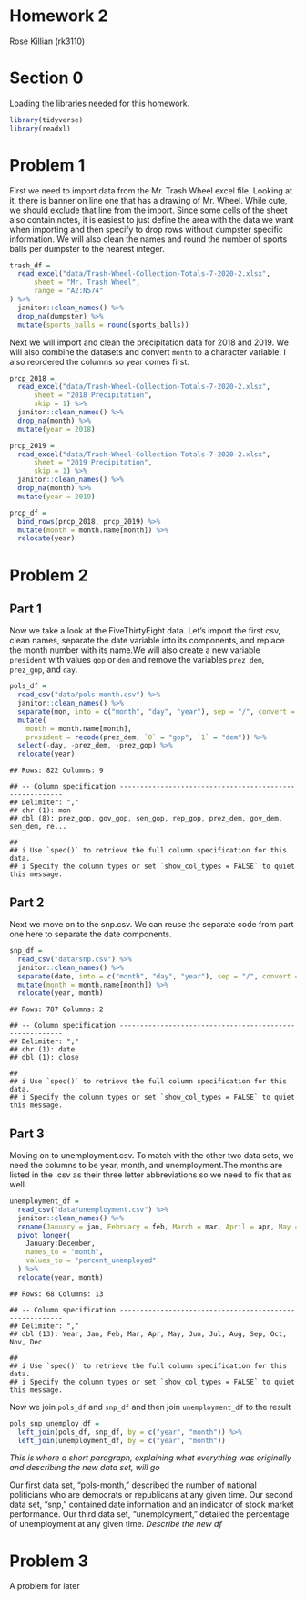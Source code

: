 Homework 2
================
Rose Killian (rk3110)

# Section 0

Loading the libraries needed for this homework.

``` r
library(tidyverse)
library(readxl)
```

# Problem 1

First we need to import data from the Mr. Trash Wheel excel file.
Looking at it, there is banner on line one that has a drawing of
Mr. Wheel. While cute, we should exclude that line from the import.
Since some cells of the sheet also contain notes, it is easiest to just
define the area with the data we want when importing and then specify to
drop rows without dumpster specific information. We will also clean the
names and round the number of sports balls per dumpster to the nearest
integer.

``` r
trash_df = 
  read_excel("data/Trash-Wheel-Collection-Totals-7-2020-2.xlsx", 
      sheet = "Mr. Trash Wheel", 
      range = "A2:N574"
) %>% 
  janitor::clean_names() %>% 
  drop_na(dumpster) %>% 
  mutate(sports_balls = round(sports_balls))
```

Next we will import and clean the precipitation data for 2018 and 2019.
We will also combine the datasets and convert `month` to a character
variable. I also reordered the columns so year comes first.

``` r
prcp_2018 = 
  read_excel("data/Trash-Wheel-Collection-Totals-7-2020-2.xlsx",
      sheet = "2018 Precipitation",
      skip = 1) %>% 
  janitor::clean_names() %>% 
  drop_na(month) %>% 
  mutate(year = 2018)

prcp_2019 = 
  read_excel("data/Trash-Wheel-Collection-Totals-7-2020-2.xlsx",
      sheet = "2019 Precipitation",
      skip = 1) %>% 
  janitor::clean_names() %>% 
  drop_na(month) %>% 
  mutate(year = 2019)

prcp_df = 
  bind_rows(prcp_2018, prcp_2019) %>% 
  mutate(month = month.name[month]) %>% 
  relocate(year)
```

# Problem 2

## Part 1

Now we take a look at the FiveThirtyEight data. Let’s import the first
csv, clean names, separate the date variable into its components, and
replace the month number with its name.We will also create a new
variable `president` with values `gop` or `dem` and remove the variables
`prez_dem`, `prez_gop`, and `day`.

``` r
pols_df = 
  read_csv("data/pols-month.csv") %>% 
  janitor::clean_names() %>% 
  separate(mon, into = c("month", "day", "year"), sep = "/", convert = TRUE) %>% 
  mutate(
    month = month.name[month],
    president = recode(prez_dem, `0` = "gop", `1` = "dem")) %>% 
  select(-day, -prez_dem, -prez_gop) %>% 
  relocate(year)
```

    ## Rows: 822 Columns: 9

    ## -- Column specification --------------------------------------------------------
    ## Delimiter: ","
    ## chr (1): mon
    ## dbl (8): prez_gop, gov_gop, sen_gop, rep_gop, prez_dem, gov_dem, sen_dem, re...

    ## 
    ## i Use `spec()` to retrieve the full column specification for this data.
    ## i Specify the column types or set `show_col_types = FALSE` to quiet this message.

## Part 2

Next we move on to the snp.csv. We can reuse the separate code from part
one here to separate the date components.

``` r
snp_df = 
  read_csv("data/snp.csv") %>% 
  janitor::clean_names() %>% 
  separate(date, into = c("month", "day", "year"), sep = "/", convert = TRUE) %>% 
  mutate(month = month.name[month]) %>%
  relocate(year, month)
```

    ## Rows: 787 Columns: 2

    ## -- Column specification --------------------------------------------------------
    ## Delimiter: ","
    ## chr (1): date
    ## dbl (1): close

    ## 
    ## i Use `spec()` to retrieve the full column specification for this data.
    ## i Specify the column types or set `show_col_types = FALSE` to quiet this message.

## Part 3

Moving on to unemployment.csv. To match with the other two data sets, we
need the columns to be year, month, and unemployment.The months are
listed in the .csv as their three letter abbreviations so we need to fix
that as well.

``` r
unemployment_df = 
  read_csv("data/unemployment.csv") %>% 
  janitor::clean_names() %>% 
  rename(January = jan, February = feb, March = mar, April = apr, May = may, June = jun, July = jul, August = aug, September = sep, October = oct, November = nov, December = dec) %>% 
  pivot_longer(
    January:December,
    names_to = "month",
    values_to = "percent_unemployed"
  ) %>%
  relocate(year, month)
```

    ## Rows: 68 Columns: 13

    ## -- Column specification --------------------------------------------------------
    ## Delimiter: ","
    ## dbl (13): Year, Jan, Feb, Mar, Apr, May, Jun, Jul, Aug, Sep, Oct, Nov, Dec

    ## 
    ## i Use `spec()` to retrieve the full column specification for this data.
    ## i Specify the column types or set `show_col_types = FALSE` to quiet this message.

Now we join `pols_df` and `snp_df` and then join `unemployment_df` to
the result

``` r
pols_snp_unemploy_df = 
  left_join(pols_df, snp_df, by = c("year", "month")) %>% 
  left_join(unemployment_df, by = c("year", "month"))
```

*This is where a short paragraph, explaining what everything was
originally and describing the new data set, will go*

Our first data set, “pols-month,” described the number of national
politicians who are democrats or republicans at any given time. Our
second data set, “snp,” contained date information and an indicator of
stock market performance. Our third data set, “unemployment,” detailed
the percentage of unemployment at any given time. *Describe the new df*

# Problem 3

A problem for later
